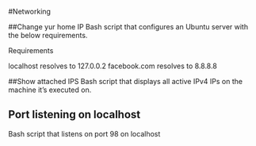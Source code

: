 #Networking

##Change yur home IP
Bash script that configures an Ubuntu server with the below requirements.

Requirements

localhost resolves to 127.0.0.2
facebook.com resolves to 8.8.8.8

##Show attached IPS
Bash script that displays all active IPv4 IPs on the machine it’s executed on. 

## Port listening on localhost
Bash script that listens on port 98 on localhost
